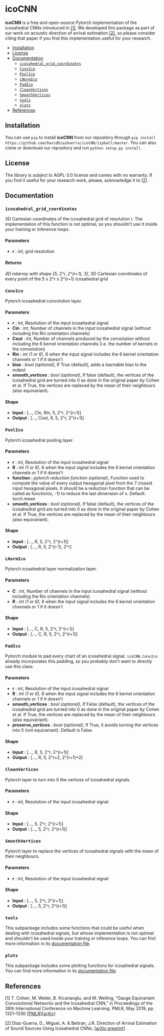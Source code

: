 
# icoCNN

**icoCNN** is a free and open-source Pytorch implementation of the icosahedral CNNs introduced in [[1]](#references). 
We developed this package as part of our work on acoustic direction of arrival estimation [[2]](#references), so please
consider citing that paper if you find this implementation useful for your research.

- [Installation](#installation)
- [License](#license)
- [Documentation](#documentation)
  * [`icosahedral_grid_coordinates`](#icosahedral_grid_coordinates)
  * [`ConvIco`](#ConvIco)
  * [`PoolIco`](#PoolIco)
  * [`LNormIco`](#LNormIco)
  * [`PadIco`](#PadIco)
  * [`CleanVertices`](#CleanVertices)
  * [`SmoothVertices`](#SmoothVertices)
  * [`tools`](#tools)
  * [`plots`](#plots)
- [References](#references)

## Installation

You can use `pip` to install **icoCNN** from our repository through `pip install  https://github.com/DavidDiazGuerra/icoCNN/zipball/master`. 
You can also clone or download our repository and run `python setup.py install`.


## License

The library is subject to AGPL-3.0 license and comes with no warranty. If you find it useful for your research work, 
please, acknowledge it to [[2]](#references).

## Documentation

### `icosahedral_grid_coordinates`
3D Cartesian coordinates of the icosahedral grid of resolution r.
The implementation of this function is not optimal, so you shouldn't use it inside your training or inference loops.
#### Parameters
* **r** : *int*, grid resolution
#### Returns
*4D ndarray with shape [5, 2^r, 2^(r+1), 3]*,
3D Cartesian coordinates of every point of the 5 x 2^r x 2^(r+1) icosahedral grid

### `ConvIco`
Pytorch icosahedral convolution layer.
#### Parameters
* **r** : *int*,
        Resolution of the input icosahedral signal
* **Cin** : *int*,
        Number of channels in the input icosahedral signal (without including the Rin orientation channels)
* **Cout** : *int*,
        Number of channels produced by the convolution without including the 6 kernel orientation channels
        (i.e. the number of kernels in the convolution)
* **Rin** : *int (1 or 6)*, 
        6 when the input signal includes the 6 kernel orientation channels or 1 if it doesn't
* **bias** : *bool (optional)*,
        If True (default), adds a learnable bias to the output
* **smooth_vertices** : *bool (optional)*,
        If false (default), the vertices of the icosahedral grid are turned into 0 as done in the original paper by
        Cohen et al. If True, the vertices are replaced by the mean of their neighbours (also equivariant).
#### Shape
* **Input** : [..., Cin, Rin, 5, 2^r, 2^(r+1)]
* **Output** : [..., Cout, 6, 5, 2^r, 2^(r+1)]

### `PoolIco`
Pytorch icosahedral pooling layer.
#### Parameters
* **r** : *int*,
        Resolution of the input icosahedral signal
* **R** : *int (1 or 6)*,
        6 when the input signal includes the 6 kernel orientation channels or 1 if it doesn't
* **function** : *pytorch reduction function (optional)*,
        Function used to compute the value of every output hexagonal pixel from the 7 closest input hexagonal pixels.
        It should be a reduction function that can be called as function(x, -1) to reduce the last dimension of x.
        Default: torch.mean
* **smooth_vertices** : *bool (optional)*,
        If false (default), the vertices of the icosahedral grid are turned into 0 as done in the original paper by
        Cohen et al. If True, the vertices are replaced by the mean of their neighbours (also equivariant).
#### Shape
* **Input** : [..., R, 5, 2^r, 2^(r+1)]
* **Output** : [..., R, 5, 2^(r-1), 2^r]

### `LNormIco`
Pytorch icosahedral layer normalization layer.
#### Parameters
* **C** : *int*,
        Number of channels in the input icosahedral signal (without including the Rin orientation channels)
* **R** : *int (1 or 6)*, 
        6 when the input signal includes the 6 kernel orientation channels or 1 if it doesn't
#### Shape
* **Input** : [..., C, R, 5, 2^r, 2^(r+1)]
* **Output** : [..., C, R, 5, 2^r, 2^(r+1)]

### `PadIco`
Pytorch module to pad every chart of an icosahedral signal.
`icoCNN.ConvIco` already incorporates this padding, so you probably don't want to directly use this class.
#### Parameters
* **r** : *int*,
        Resolution of the input icosahedral signal
* **R** : *int (1 or 6)*,
        6 when the input signal includes the 6 kernel orientation channels or 1 if it doesn't
* **smooth_vertices** : *bool (optional)*,
        If False (default), the vertices of the icosahedral grid are turned into 0 as done in the original paper by
        Cohen et al. If True, the vertices are replaced by the mean of their neighbours (also equivariant).
* **preserve_vertices** : *bool (optional)*,
        If True, it avoids turning the vertices into 0 (not equivariant). Default is False.
#### Shape
* **Input** : [..., R, 5, 2^r, 2^(r+1)]
* **Output** : [..., R, 5, 2^r+2, 2^(r+1)+2]

### `CleanVertices`
Pytorch layer to turn into 0 the vertices of icosahedral signals.
#### Parameters
* **r** : *int*, Resolution of the input icosahedral signal
#### Shape
* **Input** : [..., 5, 2^r, 2^(r+1)]
* **Output** : [..., 5, 2^r, 2^(r+1)]

### `SmoothVertices`
Pytorch layer to replace the vertices of icosahedral signals with the mean of their neighbours.
#### Parameters
* **r** : *int*, Resolution of the input icosahedral signal
#### Shape
* **Input** : [..., 5, 2^r, 2^(r+1)]
* **Output** : [..., 5, 2^r, 2^(r+1)]

### `tools`
This subpackage includes some functions that could be useful when dealing with icosahedral signals, but whose 
implementation is not optimal and shouldn't be used inside your training or inference loops. You can find more 
information in its [documentation file](tools.md).

### `plots`
This subpackage includes some plotting functions for icosahedral signals. You can find more information in its 
[documentation file](plots.md).

## References

[1] T. Cohen, M. Weiler, B. Kicanaoglu, and M. Welling, 
“Gauge Equivariant Convolutional Networks and the Icosahedral CNN,” 
in Proceedings of the 36th International Conference on Machine Learning. PMLR, May 2019, pp. 1321–1330
[[PMLR](http://proceedings.mlr.press/v97/cohen19d.html)][[arXiv](https://arxiv.org/abs/1902.04615)]


[2] Diaz-Guerra, D., Miguel, A. & Beltran, J.R. 
Direction of Arrival Estimation of Sound Sources Using Icosahedral CNNs.
[[arXiv preprint](https://arxiv.org/abs/1810.11359)]